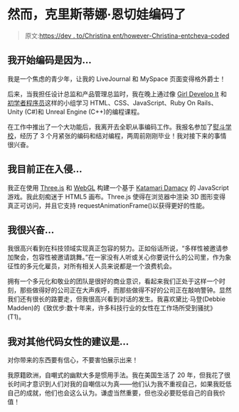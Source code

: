 # 然而，克里斯蒂娜·恩切娃编码了

> 原文:[https://dev . to/Christina ent/however-Christina-entcheva-coded](https://dev.to/christinaent/nevertheless-christina-entcheva-coded)

## 我开始编码是因为...

我是一个焦虑的青少年，让我的 LiveJournal 和 MySpace 页面变得格外爵士！

后来，当我担任设计总监和产品管理总监时，我在晚上通过像 [Girl Develop It](https://www.girldevelopit.com/) 和[初学者程序员](http://www.beginnerprogrammers.nyc/)这样的小组学习 HTML、CSS、JavaScript、Ruby On Rails、Unity (C#)和 Unreal Engine (C++)的编程课程。

在工作中推出了一个大功能后，我离开去全职从事编码工作。我报名参加了[熨斗学校](https://flatironschool.com/)，经历了 3 个月紧张的编码和结对编程，两周前刚刚毕业！我对接下来的事情很兴奋。

## 我目前正在入侵...

我正在使用 [Three.js](https://threejs.org/) 和 [WebGL](https://en.wikipedia.org/wiki/WebGL) 构建一个基于 [Katamari Damacy](https://en.wikipedia.org/wiki/Katamari_Damacy) 的 JavaScript 游戏。我此刻痴迷于 HTML5 画布。Three.js 使得在浏览器中渲染 3D 图形变得真正可访问，并且它支持 requestAnimationFrame()以获得更好的性能。

## 我很兴奋…

我很高兴看到在科技领域实现真正包容的努力。正如俗话所说，“多样性被邀请参加聚会，包容性被邀请跳舞。”在一家没有人听或关心你要说什么的公司里，作为象征性的多元化雇员，对所有相关人员来说都是一个浪费机会。

拥有一个多元化和敬业的团队是很好的商业意识，看起来我们正处于这样一个时刻，那些做得好的公司正在大声疾呼，而那些做得不好的公司正在敲响警钟。显然我们还有很长的路要走，但我很高兴看到对话的发生。我喜欢黛比·马登(Debbie Madden)的《致优步:数十年来，许多科技行业的女性在工作场所受到骚扰》(T1)。

## 我对其他代码女性的建议是...

对你带来的东西要有信心，不要害怕展示出来！

我原籍欧洲，自嘲式的幽默大多是惯用手法。我在美国生活了 20 年，但我花了很长时间才意识到人们对我的自嘲信以为真——他们认为我不重视自己，如果我贬低自己的成就，他们也会这么认为。谦虚当然重要，但也没必要贬低自己的自我价值！